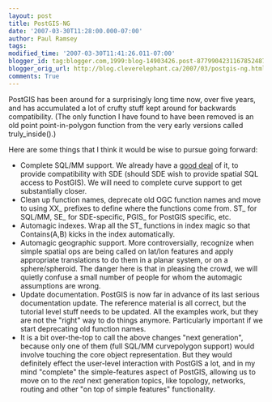 ```yaml
---
layout: post
title: PostGIS-NG
date: '2007-03-30T11:28:00.000-07:00'
author: Paul Ramsey
tags: 
modified_time: '2007-03-30T11:41:26.011-07:00'
blogger_id: tag:blogger.com,1999:blog-14903426.post-8779904231167852487
blogger_orig_url: http://blog.cleverelephant.ca/2007/03/postgis-ng.html
comments: True
---
```


PostGIS has been around for a surprisingly long time now, over five years, and has accumulated a lot of crufty stuff kept around for backwards compatibility.  (The only function I have found to have been removed is an old point point-in-polygon function from the very early versions called truly_inside().)

Here are some things that I think it would be wise to pursue going forward:

* Complete SQL/MM support. We already have a [good deal](http://postgis.refractions.net/docs/ch06.html#id3062986) of it, to provide compatibility with SDE (should SDE wish to provide spatial SQL access to PostGIS).  We will need to complete curve support to get substantially closer.
* Clean up function names, deprecate old OGC function names and move to using XX_ prefixes to define where the functions come from.  ST_ for SQL/MM, SE_ for SDE-specific, PGIS_ for PostGIS specific, etc.
* Automagic indexes. Wrap all the ST_ functions in index magic so that Contains(A,B) kicks in the index automatically.
* Automagic geographic support. More controversially, recognize when simple spatial ops are being called on lat/lon features and apply appropriate translations to do them in a planar system, or on a sphere/spheroid. The danger here is that in pleasing the crowd, we will quietly confuse a small number of people for whom the automagic assumptions are wrong.
* Update documentation. PostGIS is now far in advance of its last serious documentation update. The reference material is all correct, but the tutorial level stuff needs to be updated. All the examples work, but they are not the "right" way to do things anymore.  Particularly important if we start deprecating old function names.
* It is a bit over-the-top to call the above changes "next generation", because only one of them (full SQL/MM curvepolygon support) would involve touching the core object representation. But they would definitely effect the user-level interaction with PostGIS a lot, and in my mind "complete" the simple-features aspect of PostGIS, allowing us to move on to the *real* next generation topics, like topology, networks, routing and other "on top of simple features" functionality.